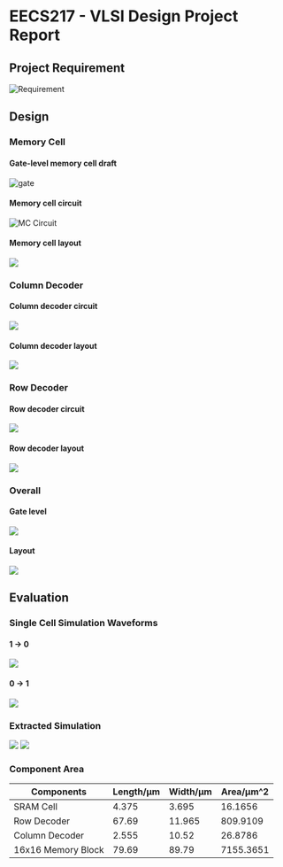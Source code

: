 # EECS217 - VLSI Design Project Report

## Project Requirement
![Requirement](images/image23.png)

## Design

### Memory Cell
#### Gate-level memory cell draft
![gate](images/image6.jpg)
#### Memory cell circuit
![MC Circuit](images/image30.png)
#### Memory cell layout
![](images/image7.png)

### Column Decoder
#### Column decoder circuit
![](images/image33.png)
#### Column decoder layout
![](images/image17.png)

### Row Decoder
#### Row decoder circuit
![](images/image29.png)
#### Row decoder layout
![](images/image25.png)

### Overall
#### Gate level
![](images/image32.png)
#### Layout
![](images/image19.png)

## Evaluation
### Single Cell Simulation Waveforms
#### 1 -> 0 
![](images/image28.png)
#### 0 -> 1
![](images/image10.png)
### Extracted Simulation
![](images/image9.png)
![](images/image13.png)
### Component Area

|Components|Length/μm|Width/μm|Area/μm^2|
|----------|---------|---------|---------|
|SRAM Cell| 4.375 | 3.695 | 16.1656 |
|Row Decoder|67.69|11.965|809.9109|
|Column Decoder|2.555|10.52|26.8786|
|16x16 Memory Block|79.69|89.79|7155.3651|




